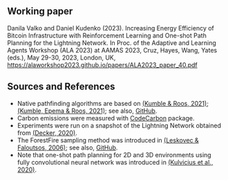 ## Working paper
Danila Valko and Daniel Kudenko (2023).	Increasing Energy Efficiency of Bitcoin Infrastructure with Reinforcement Learning and One-shot Path Planning for the Lightning Network. In Proc. of the Adaptive and Learning Agents Workshop (ALA 2023) at AAMAS 2023, Cruz, Hayes, Wang, Yates (eds.), May 29-30, 2023, London, UK, https://alaworkshop2023.github.io/papers/ALA2023_paper_40.pdf

## Sources and References
* Native pathfinding algorithms are based on [(Kumble & Roos, 2021)](https://ieeexplore.ieee.org/document/9566199); [(Kumble, Epema & Roos, 2021)](https://arxiv.org/pdf/2107.10070.pdf); see also, [GitHub](https://github.com/SatwikPrabhu/Attacking-Lightning-s-anonymity).
* Carbon emissions were measured with [CodeCarbon](https://github.com/mlco2/codecarbon) package.
* Experiments were run on a snapshot of the Lightning Network obtained from [(Decker, 2020)](https://github.com/lnresearch/topology).
* The ForestFire sampling method was introduced in [(Leskovec & Faloutsos, 2006)](https://cs.stanford.edu/people/jure/pubs/sampling-kdd06.pdf); see also, [GitHub](https://github.com/benedekrozemberczki/littleballoffur).
* Note that one-shot path planning for 2D and 3D environments using fully convolutional neural network was introduced in [(Kulvicius et al., 2020)](
https://arxiv.org/pdf/2004.00568.pdf).
